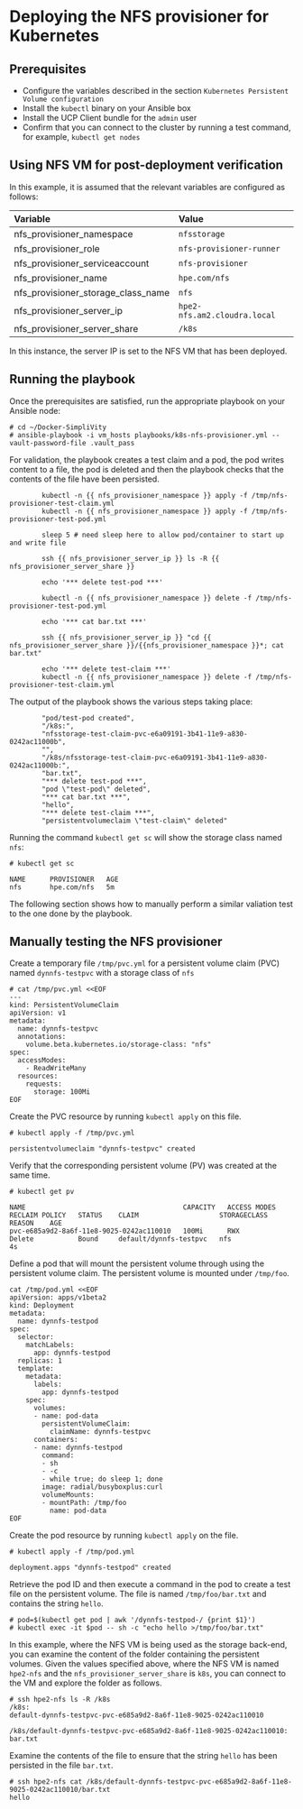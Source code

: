 # Deploying the NFS provisioner for Kubernetes

## Prerequisites

-   Configure the variables described in the section `Kubernetes Persistent Volume configuration`
-   Install the `kubectl` binary on your Ansible box
-   Install the UCP Client bundle for the `admin` user
-   Confirm that you can connect to the cluster by running a test command, for example, `kubectl get nodes`



## Using NFS VM for post-deployment verification

In this example, it is assumed that the relevant variables are configured as follows:

|Variable|Value|
|:-------|:----|
|nfs\_provisioner_namespace|`nfsstorage`|
|nfs\_provisioner\_role|`nfs-provisioner-runner`|
|nfs\_provisioner\_serviceaccount|`nfs-provisioner`|
|nfs\_provisioner\_name|`hpe.com/nfs`|
|nfs\_provisioner\_storage\_class\_name|`nfs`|
|nfs\_provisioner\_server\_ip|`hpe2-nfs.am2.cloudra.local`|
|nfs\_provisioner\_server\_share|`/k8s`|


In this instance, the server IP is set to the NFS VM that has been deployed.


## Running the playbook

Once the prerequisites are satisfied, run the appropriate playbook on your Ansible node:

```
# cd ~/Docker-SimpliVity
# ansible-playbook -i vm_hosts playbooks/k8s-nfs-provisioner.yml --vault-password-file .vault_pass
```

For validation, the playbook creates a test claim and a pod, the pod writes content to a file, the pod is deleted and then
the playbook checks that the contents of the file have been persisted.

```
        kubectl -n {{ nfs_provisioner_namespace }} apply -f /tmp/nfs-provisioner-test-claim.yml
        kubectl -n {{ nfs_provisioner_namespace }} apply -f /tmp/nfs-provisioner-test-pod.yml

        sleep 5 # need sleep here to allow pod/container to start up and write file

        ssh {{ nfs_provisioner_server_ip }} ls -R {{ nfs_provisioner_server_share }}

        echo '*** delete test-pod ***'

        kubectl -n {{ nfs_provisioner_namespace }} delete -f /tmp/nfs-provisioner-test-pod.yml

        echo '*** cat bar.txt ***'

        ssh {{ nfs_provisioner_server_ip }} "cd {{ nfs_provisioner_server_share }}/{{nfs_provisioner_namespace }}*; cat bar.txt"

        echo '*** delete test-claim ***'
        kubectl -n {{ nfs_provisioner_namespace }} delete -f /tmp/nfs-provisioner-test-claim.yml
```

The output of the playbook shows the various steps taking place:

```
        "pod/test-pod created",
        "/k8s:",
        "nfsstorage-test-claim-pvc-e6a09191-3b41-11e9-a830-0242ac11000b",
        "",
        "/k8s/nfsstorage-test-claim-pvc-e6a09191-3b41-11e9-a830-0242ac11000b:",
        "bar.txt",
        "*** delete test-pod ***",
        "pod \"test-pod\" deleted",
        "*** cat bar.txt ***",
        "hello",
        "*** delete test-claim ***",
        "persistentvolumeclaim \"test-claim\" deleted"
```


Running the command `kubectl get sc` will show the storage class named `nfs`:

```
# kubectl get sc

NAME      PROVISIONER   AGE
nfs       hpe.com/nfs   5m
```


The following section  shows how to manually perform a similar valiation test to the one done by the playbook. 


## Manually testing the NFS provisioner

Create a temporary file `/tmp/pvc.yml` for a persistent volume claim \(PVC\) named `dynnfs-testpvc` with a storage class of `nfs` 

```
# cat /tmp/pvc.yml <<EOF
---
kind: PersistentVolumeClaim
apiVersion: v1
metadata:
  name: dynnfs-testpvc
  annotations:
    volume.beta.kubernetes.io/storage-class: "nfs"
spec:
  accessModes:
    - ReadWriteMany
  resources:
    requests:
      storage: 100Mi
EOF  

```

Create the PVC resource by running `kubectl apply` on this file.

```
# kubectl apply -f /tmp/pvc.yml

persistentvolumeclaim "dynnfs-testpvc" created
```

Verify that the corresponding persistent volume \(PV\) was created at the same time.

```
# kubectl get pv

NAME                                       CAPACITY   ACCESS MODES   RECLAIM POLICY   STATUS    CLAIM                    STORAGECLASS   REASON    AGE
pvc-e685a9d2-8a6f-11e8-9025-0242ac110010   100Mi      RWX            Delete           Bound     default/dynnfs-testpvc   nfs                      4s
```

Define a pod that will mount the persistent volume through using the persistent volume claim. The persistent volume is mounted under `/tmp/foo`.

```
cat /tmp/pod.yml <<EOF
apiVersion: apps/v1beta2
kind: Deployment
metadata:
  name: dynnfs-testpod
spec:
  selector:
    matchLabels:
      app: dynnfs-testpod
  replicas: 1
  template:
    metadata:
      labels:
        app: dynnfs-testpod
    spec:
      volumes:
      - name: pod-data
        persistentVolumeClaim:
          claimName: dynnfs-testpvc
      containers:
      - name: dynnfs-testpod
        command:
        - sh
        - -c
        - while true; do sleep 1; done
        image: radial/busyboxplus:curl
        volumeMounts:
        - mountPath: /tmp/foo
          name: pod-data
EOF
```

Create the pod resource by running `kubectl apply` on the file.

```
# kubectl apply -f /tmp/pod.yml

deployment.apps "dynnfs-testpod" created
```

Retrieve the pod ID and then execute a command in the pod to create a test file on the persistent volume. The file is named `/tmp/foo/bar.txt` and contains the string `hello`.

```
# pod=$(kubectl get pod | awk '/dynnfs-testpod-/ {print $1}')
# kubectl exec -it $pod -- sh -c "echo hello >/tmp/foo/bar.txt"
```

In this example, where the NFS VM is being used as the storage back-end, you can examine the content of the folder containing the persistent volumes. Given the values specified above, where the NFS VM is named `hpe2-nfs` and the `nfs_provisioner_server_share` is `k8s`, you can connect to the VM and explore the folder as follows.

```
# ssh hpe2-nfs ls -R /k8s
/k8s:
default-dynnfs-testpvc-pvc-e685a9d2-8a6f-11e8-9025-0242ac110010
 
/k8s/default-dynnfs-testpvc-pvc-e685a9d2-8a6f-11e8-9025-0242ac110010:
bar.txt
```

Examine the contents of the file to ensure that the string `hello` has been persisted in the file `bar.txt`.

```
# ssh hpe2-nfs cat /k8s/default-dynnfs-testpvc-pvc-e685a9d2-8a6f-11e8-9025-0242ac110010/bar.txt
hello
```
